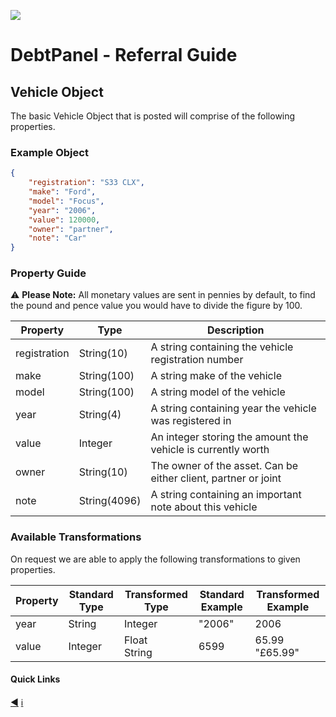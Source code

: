 ![](https://s3.eu-west-2.amazonaws.com/cdn.debtpanel.co.uk/images/green-white.jpg)

# DebtPanel - Referral Guide

## Vehicle Object

The basic Vehicle Object that is posted will comprise of the following properties.

### Example Object

``` json
{
    "registration": "S33 CLX",
    "make": "Ford",
    "model": "Focus",
    "year": "2006",
    "value": 120000,
    "owner": "partner",
    "note": "Car"
}
```

### Property Guide

:warning: **Please Note:** All monetary values are sent in pennies by default, to find the pound and pence value you would have to divide the figure by 100.

Property | Type | Description
--- | --- | ---
registration | String(10) | A string containing the vehicle registration number
make | String(100) | A string make of the vehicle
model | String(100) | A string model of the vehicle
year | String(4) | A string containing year the vehicle was registered in
value | Integer | An integer storing the amount the vehicle is currently worth
owner | String(10) | The owner of the asset. Can be either client, partner or joint
note | String(4096) | A string containing an important note about this vehicle

### Available Transformations

On request we are able to apply the following transformations to given properties.

Property | Standard Type | Transformed Type | Standard Example | Transformed Example
--- | --- | --- | --- | ---
year | String | Integer | "2006" | 2006
value | Integer | Float<br />String | 6599 | 65.99<br />"£65.99"


#### Quick Links

[:arrow_backward:](client.md) [:information_source:](../readme.md)